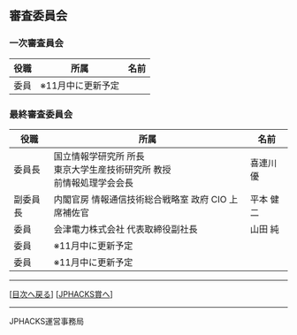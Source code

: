 ## 審査委員会
### 一次審査員会
|役職|所属|名前|
|---|---|---|
|委員|※11月中に更新予定||

### 最終審査委員会
|役職|所属|名前|
|---|---|---|
|委員長|国立情報学研究所 所長<br>東京大学生産技術研究所 教授<br>前情報処理学会会長|喜連川 優|
|副委員長|内閣官房 情報通信技術総合戦略室 政府 CIO 上席補佐官|平本 健二|
|委員|会津電力株式会社 代表取締役副社長|山田 純|
|委員|※11月中に更新予定||
|委員|※11月中に更新予定||

--------------
[[目次へ戻る](../README.md)] [[JPHACKS賞へ](prize.md)]

----
JPHACKS運営事務局
